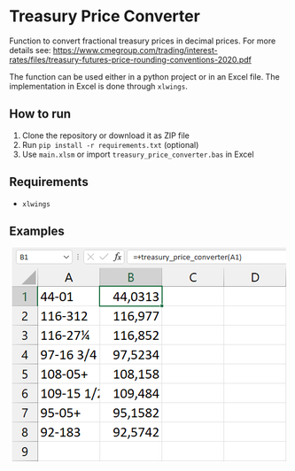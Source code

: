 # Treasury Price Converter
Function to convert fractional treasury prices in decimal prices. For more details see: https://www.cmegroup.com/trading/interest-rates/files/treasury-futures-price-rounding-conventions-2020.pdf

The function can be used either in a python project or in an Excel file. The implementation in Excel is done through `xlwings`.

## How to run
  1. Clone the repository or download it as ZIP file
  2. Run ```pip install -r requirements.txt``` (optional)
  3. Use ```main.xlsm``` or import ```treasury_price_converter.bas``` in Excel

## Requirements
* `xlwings`

## Examples

<p align="center">
  <img 
    src="img/excel.png"
  >
</p>
